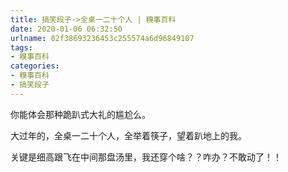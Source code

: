 ```yaml
---
title: 搞笑段子->全桌一二十个人 | 糗事百科
date: 2020-01-06 06:32:50
urlname: 02f38693236453c255574a6d96849107
tags: 
- 糗事百科
categories:
- 糗事百科
- 搞笑段子
---
```

你能体会那种跪趴式大礼的尴尬么。

大过年的，全桌一二十个人，全举着筷子，望着趴地上的我。

关键是细高跟飞在中间那盘汤里，我还穿个啥？？咋办？不敢动了！！


